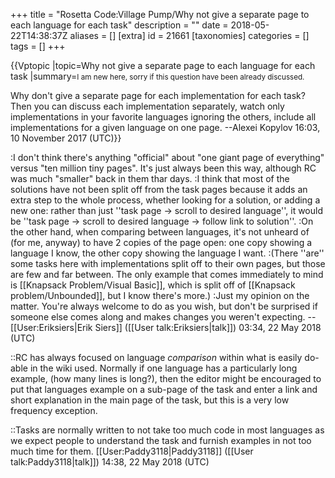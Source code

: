 +++
title = "Rosetta Code:Village Pump/Why not give a separate page to each language for each task"
description = ""
date = 2018-05-22T14:38:37Z
aliases = []
[extra]
id = 21661
[taxonomies]
categories = []
tags = []
+++

{{Vptopic
|topic=Why not give a separate page to each language for each task
|summary=<small>I am new here, sorry if this question have been already discussed.</small>

Why don't give a separate page for each implementation for each task?
Then you can discuss each implementation separately, watch only implementations in your favorite languages ignoring the others, include all implementations for a given language on one page. --Alexei Kopylov 16:03, 10 November 2017 (UTC)}}

:I don't think there's anything "official" about "one giant page of everything" versus "ten million tiny pages". It's just always been this way, although RC was much "smaller" back in them thar days.
:I think that most of the solutions have not been split off from the task pages because it adds an extra step to the whole process, whether looking for a solution, or adding a new one: rather than just ''task page -> scroll to desired language'', it would be ''task page -> scroll to desired language -> follow link to solution''.
:On the other hand, when comparing between languages, it's not unheard of (for me, anyway) to have 2 copies of the page open: one copy showing a language I know, the other copy showing the language I want.
:(There ''are'' some tasks here with implementations split off to their own pages, but those are few and far between. The only example that comes immediately to mind is [[Knapsack Problem/Visual Basic]], which is split off of [[Knapsack problem/Unbounded]], but I know there's more.)
:Just my opinion on the matter. You're always welcome to do as you wish, but don't be surprised if someone else comes along and makes changes you weren't expecting. -- [[User:Eriksiers|Erik Siers]] ([[User talk:Eriksiers|talk]]) 03:34, 22 May 2018 (UTC)

::RC has always focused on language *comparison* within what is easily do-able in the wiki used. Normally if one language has a particularly long  example, (how many lines is long?), then the editor might be encouraged to put that languages example on a sub-page of the task and enter a link and short explanation in the main page of the task, but this is a very low frequency exception.

::Tasks are normally written to not take too much code in most languages as we expect people to understand the task and furnish examples in not too much time for them. [[User:Paddy3118|Paddy3118]] ([[User talk:Paddy3118|talk]]) 14:38, 22 May 2018 (UTC)
